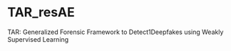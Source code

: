 # TAR_resAE
TAR: Generalized Forensic Framework to Detect1Deepfakes using Weakly Supervised Learning
